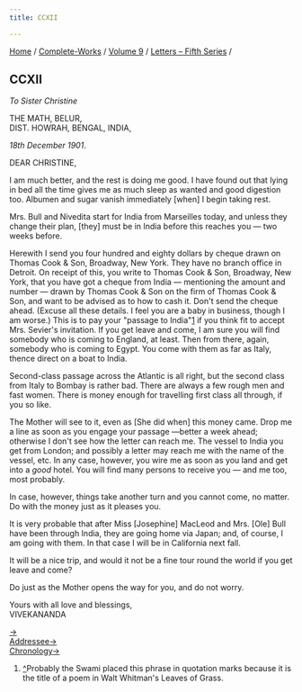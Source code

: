 ```yaml
---
title: CCXII

---
```



[Home](../../../index.htm) / [Complete-Works](../../complete_works.htm)
/ [Volume 9](../volume_9_contents.htm) / [Letters – Fifth
Series](letters_fifth_series_contents.htm) /



## CCXII

*To Sister Christine*

THE MATH, BELUR,  
DIST. HOWRAH, BENGAL, INDIA,

*18th December 1901*.

DEAR CHRISTINE,

I am much better, and the rest is doing me good. I have found out that
lying in bed all the time gives me as much sleep as wanted and good
digestion too. Albumen and sugar vanish immediately \[when\] I begin
taking rest.

Mrs. Bull and Nivedita start for India from Marseilles today, and unless
they change their plan, \[they\] must be in India before this reaches
you — two weeks before.

Herewith I send you four hundred and eighty dollars by cheque drawn on
Thomas Cook & Son, Broadway, New York. They have no branch office in
Detroit. On receipt of this, you write to Thomas Cook & Son, Broadway,
New York, that you have got a cheque from India — mentioning the amount
and number — drawn by Thomas Cook & Son on the firm of Thomas Cook &
Son, and want to be advised as to how to cash it. Don't send the cheque
ahead. (Excuse all these details. I feel you are a baby in business,
though I am worse.) This is to pay your "passage to India"[1](#fn1) if
you think fit to accept Mrs. Sevier's invitation. If you get leave and
come, I am sure you will find somebody who is coming to England, at
least. Then from there, again, somebody who is coming to Egypt. You come
with them as far as Italy, thence direct on a boat to India.

Second-class passage across the Atlantic is all right, but the second
class from Italy to Bombay is rather bad. There are always a few rough
men and fast women. There is money enough for travelling first class all
through, if you so like.

The Mother will see to it, even as \[She did when\] this money came.
Drop me a line as soon as you engage your passage —better a week ahead;
otherwise I don't see how the letter can reach me. The vessel to India
you get from London; and possibly a letter may reach me with the name of
the vessel, etc. In any case, however, you wire me as soon as you land
and get into a *good* hotel. You will find many persons to receive you —
and me too, most probably.

In case, however, things take another turn and you cannot come, no
matter. Do with the money just as it pleases you.

It is very probable that after Miss \[Josephine\] MacLeod and Mrs.
\[Ole\] Bull have been through India, they are going home via Japan;
and, of course, I am going with them. In that case I will be in
California next fall.

It will be a nice trip, and would it not be a fine tour round the world
if you get leave and come?

Do just as the Mother opens the way for you, and do not worry.

Yours with all love and blessings,  
VIVEKANANDA

[→](213_christine.htm)  
[Addressee→](213_christine.htm)  
[Chronology→](213_christine.htm)



1.  [^](#fn1_1)Probably the Swami placed this phrase in quotation marks
    because it is the title of a poem in Walt Whitman's Leaves of Grass.
